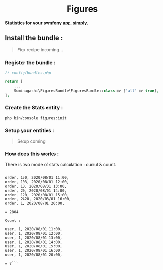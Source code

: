 <h1 style="text-align:center">Figures</h1>

**Statistics for your symfony app, simply.**


## Install the bundle :

> Flex recipe incoming...

### Register the bundle :

``` php
// config/bundles.php

return [
    ...
    Suminagashi\FiguresBundle\FiguresBundle::class => ['all' => true],
];
```

### Create the Stats entity :

```bash
php bin/console figures:init
```

### Setup your entities :

> Setup coming

### How does this works :

There is two mode of stats calculation : cumul & count.

```Cumul :

order, 150, 2020/08/01 11:00,
order, 103, 2020/08/01 12:00,
order, 10, 2020/08/01 13:00,
order, 20, 2020/08/01 14:00,
order, 120, 2020/08/01 15:00,
order, 2420, 2020/08/01 16:00,
order, 1, 2020/08/01 20:00,

= 2804

Count :

user, 1, 2020/08/01 11:00,
user, 1, 2020/08/01 12:00,
user, 1, 2020/08/01 13:00,
user, 1, 2020/08/01 14:00,
user, 1, 2020/08/01 15:00,
user, 1, 2020/08/01 16:00,
user, 1, 2020/08/01 20:00,

= 7```
